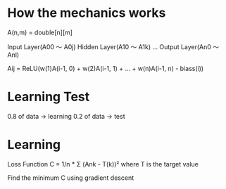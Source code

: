 ﻿# How the mechanics works

A(n,m) = double[n][m]

Input Layer(A00 ～ A0j)
Hidden Layer(A10 ～ A1k)
...
Output Layer(An0 ～ Anl)

Aij = ReLU(w(1)A(i-1, 0) + w(2)A(i-1, 1) + ... + w(n)A(i-1, n) - biass(i))

# Learning Test

0.8 of data -> learning
0.2 of data -> test

# Learning

Loss Function
C =  1/n * Σ (Ank - T(k))²
where T is the target value

Find the minimum C using gradient descent